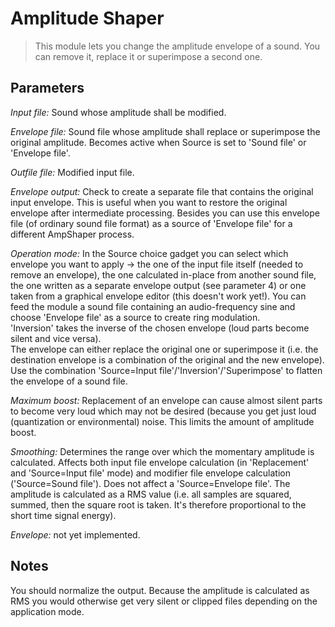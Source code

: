 # Amplitude Shaper

<BLOCKQUOTE>This module lets you change the amplitude envelope of a sound. You can remove it,
replace it or superimpose a second one.
</BLOCKQUOTE>

## Parameters

_Input file:_ Sound whose amplitude shall be modified.

_Envelope file:_ Sound file whose amplitude shall replace or superimpose the original amplitude. Becomes active when Source is set to 'Sound file' or 'Envelope file'.

_Outfile file:_  Modified input file.

_Envelope output:_ Check to create a separate file that contains the original input envelope. This is useful when you want to restore the original envelope after intermediate processing. Besides you can use this envelope file (of ordinary sound file format) as a source of 'Envelope file' for a different AmpShaper process.

_Operation mode:_ In the Source choice gadget you can select which envelope you want to apply -&gt; the one of the input file itself (needed to remove an envelope), the one calculated in-place from another sound file, the one written as a separate envelope output (see parameter 4) or one taken from a graphical envelope editor (this doesn't work yet!). You can feed the module a sound file containing an audio-frequency sine and choose 'Envelope file' as a source to create ring modulation.<br>'Inversion' takes the inverse of the chosen envelope (loud parts become silent and vice versa).<br>The envelope can either replace the original one or superimpose it (i.e. the destination envelope is a combination of the original and the new envelope). Use the combination 'Source=Input file'/'Inversion'/'Superimpose' to flatten the envelope of a sound file.

_Maximum boost:_ Replacement of an envelope can cause almost silent parts to become very loud which may not be desired (because you get just loud (quantization or environmental) noise. This limits the amount of amplitude boost.

_Smoothing:_ Determines the range over which the momentary amplitude is calculated. Affects both input file envelope calculation (in 'Replacement' and 'Source=Input file' mode) and modifier file envelope calculation ('Source=Sound file'). Does not affect a 'Source=Envelope file'. The amplitude is calculated as a RMS value (i.e. all samples are squared, summed, then the square root is taken. It's therefore proportional to the short time signal energy).

_Envelope:_ not yet implemented.

## Notes

You should normalize the output. Because the amplitude is calculated as RMS you would otherwise get very silent or clipped files depending on the application mode.
